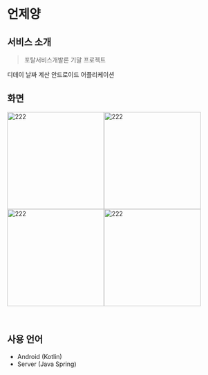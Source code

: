 # 언제양

## 서비스 소개
> 포탈서비스개발론 기말 프로젝트

디데이 날짜 계산 안드로이드 어플리케이션

## 화면
<img width="224" alt="222" src="https://user-images.githubusercontent.com/41279544/119473949-a4052500-bd86-11eb-9e91-826e22290fc0.PNG"><img width="224" alt="222" src="https://user-images.githubusercontent.com/41279544/119473936-9f407100-bd86-11eb-9807-8eb8a8310a9e.PNG">
<img width="224" alt="222" src="https://user-images.githubusercontent.com/41279544/119473943-a0719e00-bd86-11eb-97b2-f32d269e0f4f.PNG"><img width="224" alt="222" src="https://user-images.githubusercontent.com/41279544/119473945-a1a2cb00-bd86-11eb-8674-0ed38283adb4.PNG">

<br>

## 사용 언어
- Android (Kotlin)
- Server (Java Spring)
